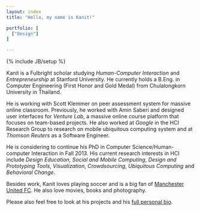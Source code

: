 ```yaml
---
layout: index
title: "Hello, my name is Kanit!"

portfolio: [
  ["Design"]
]

---
```

{% include JB/setup %}

Kanit is a Fulbright scholar studying *Human-Computer Interaction* and *Entrepreneurship* at Stanford University.  He currently holds a B.Eng. in Computer Engineering (First Honor and Gold Medal) from Chulalongkorn University in Thailand.

He is working with Scott Klemmer on peer assessment system for massive online classroom.  Previously, he worked with Amin Saberi and designed user interfaces for *Venture Lab*, a massive online course platform that focuses on team-based projects.  He also worked at *Google* in the HCI Research Group to research on mobile ubiquitous computing system and at *Thomson Reuters* as a Software Engineer.

He is considering to continue his PhD in Computer Science/Human-computer Interaction in Fall 2013.  His current research interests in HCI include  *Design Education*, *Social and Mobile Computing*, *Design and
Prototyping Tools*, *Visualization*, *Crowdsourcing*, *Ubiquitous Computing* and *Behavioral Change*.

Besides work, Kanit loves playing soccer and is a big fan of [Manchester United FC](http://www.manutd.com]).  He also love movies, books and photography.  <!--He also blogs both in [English](/blogs.html) and [Thai](http://blog.yellowpigz.com).-->


Please also feel free to look at his projects and his [full personal bio](/bio.html).
